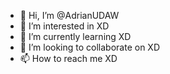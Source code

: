 - 👋 Hi, I’m @AdrianUDAW
- 👀 I’m interested in XD
- 🌱 I’m currently learning XD
- 💞️ I’m looking to collaborate on XD
- 📫 How to reach me XD

<!---
AdrianUDAW/AdrianUDAW is a ✨ special ✨ repository because its `README.md` (this file) appears on your GitHub profile.
You can click the Preview link to take a look at your changes.
--->
